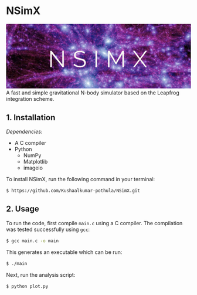 # NSimX
<img src="./images/nsimx_logo.png">
A fast and simple gravitational N-body simulator based on the Leapfrog integration scheme.

## 1. Installation
*Dependencies*:
- A C compiler
- Python
  - NumPy
  - Matplotlib
  - imageio


To install NSimX, run the following command in your terminal:
```bash
$ https://github.com/Kushaalkumar-pothula/NSimX.git
```

## 2. Usage
To run the code, first compile `main.c` using a C compiler. The compilation was tested successfully using `gcc`:
```bash
$ gcc main.c -o main
```
This generates an executable which can be run:
```bash
$ ./main
```
Next, run the analysis script:
```
$ python plot.py
```
